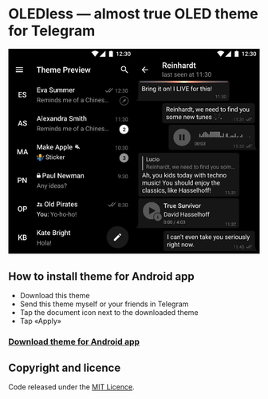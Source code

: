 # OLEDless — almost true OLED theme for Telegram

![OLEDless preview](https://github.com/anton0kurilov/oledless-tgtheme/blob/master/images/preview.jpg)

## How to install theme for Android app
* Download this theme 
* Send this theme myself or your friends in Telegram
* Tap the document icon next to the downloaded theme
* Tap «Apply»

### [Download theme for Android app](https://rawgit.com/anton0kurilov/oledless-tgtheme/master/OLEDless.attheme) ###

## Copyright and licence

Code released under the [MIT Licence](https://github.com/anton0kurilov/md2-library/blob/master/LICENSE). 
